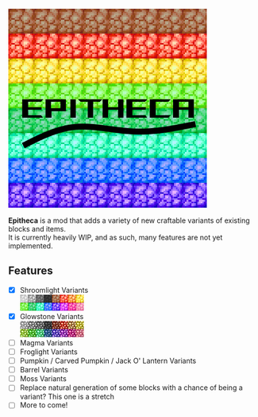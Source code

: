![Epitheca](./src/main/resources/assets/epitheca/icon_lg.png)  

**Epitheca** is a mod that adds a variety of new craftable variants of existing blocks and items.  
It is currently heavily WIP, and as such, many features are not yet implemented.  

## Features  
- [x] Shroomlight Variants  
![Shroomlight Variants](./src/main/resources/assets/epitheca/shroomlights_8x2.png)
- [x] Glowstone Variants  
![Glowstone Variants](./src/main/resources/assets/epitheca/glowstone_8x2.png)
- [ ] Magma Variants  
- [ ] Froglight Variants  
- [ ] Pumpkin / Carved Pumpkin / Jack O' Lantern Variants  
- [ ] Barrel Variants  
- [ ] Moss Variants  
- [ ] Replace natural generation of some blocks with a chance of being a variant? This one is a stretch
- [ ] More to come!